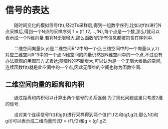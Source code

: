 
# 信号的表达
&emsp;&emsp;随时间变化的模拟信号f(t),经过Ts采样后,得到一组数字序列,比如对f(t)进行N点采样后,得到一个N点的采样序列 f = (f1,f2,...,fN),每个点是一个数,那么f就可以表示成一个N维向量.若将N无限增大,那么函数f的所有信息都被包含在序列中.

&emsp;&emsp;二维空间向量(x,y)是二维空间R^2中的一个点;三维空间中的一个向量(x,y,z)对应三维空间R^3中的一个点.N维空间的向量仍然是N维空间中的一个点,不过没有办法直观的用图形方式表达;随着N的不断增大,可以认为是一个无限大维数的空间,连续函数f(t)就是此空间中的一个点,因此无限维的空间也称为函数空间.

## 二维空间向量的距离和内积
&emsp;&emsp;通过距离和内积可以计算出两个信号的关系强弱.为了简化问题这里只考虑2维的信号.

&emsp;&emsp;设对某个连续信号f(t)和g(t)进行采样得到两个值(f1,f2)和(g1,g2);那么f(t)和g(t)可以表示成二维向量形式f = (f1,f2)和g = (g1,g2)
&emsp;&emsp;